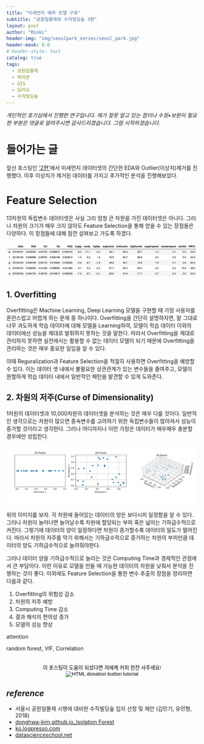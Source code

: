 ```yaml
---
title: "미세먼지 예측 모델 구축"
subtitle: "공원일몰제와 수직빌딩숲 3편"
layout: post
author: "Minki"
header-img: "img/seoulpark_series/seoul_park.jpg"
header-mask: 0.6
# header-style: text
catalog: true
tags:
  - 공원일몰제
  - 파이썬
  - GIS
  - 딥러닝
  - 수직빌딩숲
---
```


*개인적인 호기심에서 진행한 연구입니다. 제가 잘못 알고 있는 점이나 수정&#8226;보완이 필요한 부분은 댓글로 알려주시면 감사드리겠습니다. 그럼 시작하겠습니다.*

# 들어가는 글

앞선 포스팅인 ['2편'](https://minkithub.github.io/minki.github.io/%EB%8D%B0%EC%9D%B4%ED%84%B0%20%EC%B9%BC%EB%9F%BC/seoulpark2/)에서 미세먼지 데이터셋의 간단한 EDA와 Outlier(이상치)제거를
진행했다. 이후 이상치가 제거된 데이터를 가지고 추가적인 분석을 진행해보았다.

# Feature Selection

13차원의 독립변수 데이터셋은 사실 그리 엄청 큰 차원을 가진 데이터셋은 아니다. 그러나 차원의 크기가 매우 크지 않아도 Feature Selection을 통해 얻을 수 있는 장점들은 다양하다. 이 장점들에 대해 잠깐 살펴보고 가도록 하겠다.

![](/img/seoulpark_series/dataset.png)

## 1. Overfitting

Overfitting은 Machine Learning, Deep Learning 모델을 구현할 때 가장 사용자를 혼란스럽고 어렵게 하는 문제 중 하나이다. Overfitting을 간단히 설명하자면, 말 그대로 너무 과도하게 학습 데이터에 대해 모델을
Learning하여, 모델이 학습 데이터 이외의 데이터에선 성능을 제대로 발휘하지 못하는 것을 말한다. 따라서 Overfitting을 제대로 관리하지 못하면 실전에서는 활용할 수 없는 데이터 모델이 되기 때문에 Overfitting을 관리하는 것은
매우 중요한 일임을 알 수 있다.

이때 Reguralization과 Feature Selection을 적절히 사용하면 Overfitting을 예방할 수 있다. 이는 데이터 셋 내에서 불필요한 상관관계가 있는 변수들을 줄여주고, 모델이 원할하게 학습 데이터 내에서 일반적인 패턴을 발견할 수 있게 도와준다.

## 2. 차원의 저주(Curse of Dimensionality)

1차원의 데이터셋과 10,000차원의 데이터셋을 분석하는 것은 매우 다를 것이다. 일반적인 생각으로는 차원이 많으면 종속변수를 고려하기 위한 독립변수들이 많아져서 성능이 증가할 것이라고 생각한다. 그러나 어디까지나 이런 가정은 데이터가 매우매우 충분할 경우에만 성립한다.

![](/img/seoulpark_series/curse_of_dimensionality2.png)

위의 이미지를 보자. 각 차원에 들어있는 데이터의 양은 보다시피 일정함을 알 수 있다. 그러나 차원이 늘어나면 늘어날수록 차원에 할당되는 부피 혹은 넓이는 기하급수적으로 커진다. 그렇기에 데이터의 양이 일정하다면 차원이 증가할수록 데이터의 밀도가 떨어진다. 따라서 차원의 저주를 막기 위해서는 기하급수적으로 증가하는 차원의 부피만큼 데이터의 양도 기하급수적으로 늘려줘야한다.

그러나 데이터 양을 기하급수적으로 늘리는 것은 Computing Time과 경제적인 관점에서 큰 부담이다. 이런 이유로 모델을 만들 때 가능한 데이터의 차원을 낮춰서 분석을 진행하는 것이 좋다. 이외에도 Feature Selection을 통한
변수 추출의 장점을 정리하면 다음과 같다.

1. Overfitting의 위험성 감소
2. 차원의 저주 예방
3. Computing Time 감소
4. 결과 해석의 편의성 증가
5. 모델의 성능 향상


attention

random forest, VIF, Correlation

<br>

<center>
<button type="button" class="navyBtn" onClick="location.href='https://www.paypal.me/Minki94'" style="background-color:transparent;  border:0px transparent solid;">
  이 포스팅이 도움이 되셨다면 저에케 커피 한잔 사주세요!
  <img src="https://www.paypalobjects.com/en_US/i/btn/btn_donateCC_LG.gif" alt="HTML donation button tutorial"/>
</button>
</center>

## *reference*

* 서울시 공원일몰제 시행에 대비한 수직빌딩숲 입지 선정 및 제안 (김민기, 유민형, 2018)
* [donghwa-kim.github.io_Isolation Forest](https://donghwa-kim.github.io/iforest.html)
* [ko.logpresso.com](https://ko.logpresso.com/documents/anomaly-detection)
* [datascienceschool.net](https://datascienceschool.net/view-notebook/f43be7d6515b48c0beb909826993c856/)
